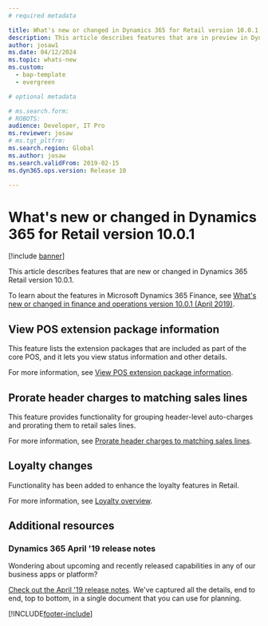 ```yaml
---
# required metadata

title: What's new or changed in Dynamics 365 for Retail version 10.0.1
description: This article describes features that are in preview in Dynamics 365 Retail version 10.0.1. 
author: josaw1
ms.date: 04/12/2024
ms.topic: whats-new
ms.custom: 
  - bap-template
  - evergreen

# optional metadata

# ms.search.form: 
# ROBOTS: 
audience: Developer, IT Pro
ms.reviewer: josaw
# ms.tgt_pltfrm: 
ms.search.region: Global
ms.author: josaw
ms.search.validFrom: 2019-02-15 
ms.dyn365.ops.version: Release 10

---
```

# What's new or changed in Dynamics 365 for Retail version 10.0.1

[!include [banner](../../includes/banner.md)]

This article describes features that are new or changed in Dynamics 365 Retail version 10.0.1. 

To learn about the features in Microsoft Dynamics 365 Finance, see [What's new or changed in finance and operations version 10.0.1 (April 2019)](/dynamics365/unified-operations/fin-and-ops/get-started/whats-new-changed-10-0-1).

## View POS extension package information

This feature lists the extension packages that are included as part of the core POS, and it lets you view status information and other details.

For more information, see [View POS extension package information](../dev-itpro/view-pos-extension-package-details.md).

## Prorate header charges to matching sales lines

This feature provides functionality for grouping header-level auto-charges and prorating them to retail sales lines.

For more information, see [Prorate header charges to matching sales lines](../pro-rate-charges-matching-lines.md).

## Loyalty changes

Functionality has been added to enhance the loyalty features in Retail.

For more information, see [Loyalty overview](../set-up-customer-loyalty-program.md).

## Additional resources

### Dynamics 365 April '19 release notes

Wondering about upcoming and recently released capabilities in any of our business apps or platform?

[Check out the April '19 release notes](/business-applications-release-notes/April19/index). We've captured all the details, end to end, top to bottom, in a single document that you can use for planning.


[!INCLUDE[footer-include](../../includes/footer-banner.md)]
